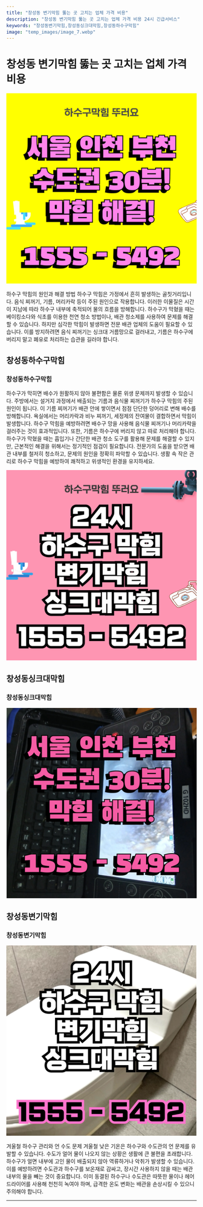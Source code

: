 ```yaml
---
title: "창성동 변기막힘 뚫는 곳 고치는 업체 가격 비용"
description: "창성동 변기막힘 뚫는 곳 고치는 업체 가격 비용 24시 긴급서비스"
keywords: "창성동변기막힘,창성동싱크대막힘,창성동하수구막힘"
image: "temp_images/image_7.webp"
---
```


# 창성동 변기막힘 뚫는 곳 고치는 업체 가격 비용

![창성동하수구막힘](temp_images/image_1.webp) 

하수구 막힘의 원인과 해결 방법 하수구 막힘은 가정에서 흔히 발생하는 골칫거리입니다. 음식 찌꺼기, 기름, 머리카락 등이 주된 원인으로 작용합니다. 이러한 이물질은 시간이 지남에 따라 하수구 내부에 축적되어 물의 흐름을 방해합니다. 하수구가 막혔을 때는 베이킹소다와 식초를 이용한 천연 청소 방법이나, 배관 청소제를 사용하여 문제를 해결할 수 있습니다. 하지만 심각한 막힘이 발생하면 전문 배관 업체의 도움이 필요할 수 있습니다. 이를 방지하려면 음식 찌꺼기는 싱크대 거름망으로 걸러내고, 기름은 하수구에 버리지 말고 폐유로 처리하는 습관을 길러야 합니다.


## 창성동하수구막힘

### 창성동하수구막힘

하수구가 막히면 배수가 원활하지 않아 불편함은 물론 위생 문제까지 발생할 수 있습니다. 주방에서는 설거지 과정에서 배출되는 기름과 음식물 찌꺼기가 하수구 막힘의 주된 원인이 됩니다. 이 기름 찌꺼기가 배관 안에 쌓이면서 점점 단단한 덩어리로 변해 배수를 방해합니다. 욕실에서는 머리카락과 비누 찌꺼기, 세정제의 잔여물이 결합하면서 막힘이 발생합니다. 하수구 막힘을 예방하려면 배수구 망을 사용해 음식물 찌꺼기나 머리카락을 걸러주는 것이 효과적입니다. 또한, 기름은 하수구에 버리지 않고 따로 처리해야 합니다. 하수구가 막혔을 때는 흡입기나 간단한 배관 청소 도구를 활용해 문제를 해결할 수 있지만, 근본적인 해결을 위해서는 정기적인 점검이 필요합니다. 전문가의 도움을 받으면 배관 내부를 철저히 청소하고, 문제의 원인을 정확히 파악할 수 있습니다. 생활 속 작은 관리로 하수구 막힘을 예방하여 쾌적하고 위생적인 환경을 유지하세요.

![창성동하수구막힘](temp_images/image_0.webp) 



## 창성동싱크대막힘

### 창성동싱크대막힘

![창성동싱크대막힘](temp_images/image_6.webp) 



## 창성동변기막힘

### 창성동변기막힘

![창성동변기막힘](temp_images/image_3.webp) 

  겨울철 하수구 관리와 언 수도 문제 겨울철 낮은 기온은 하수구와 수도관의 언 문제를 유발할 수 있습니다. 수도가 얼어 물이 나오지 않는 상황은 생활에 큰 불편을 초래합니다. 하수구가 얼면 내부에 고인 물이 배출되지 않아 역류하거나 악취가 발생할 수 있습니다. 이를 예방하려면 수도관과 하수구를 보온재로 감싸고, 장시간 사용하지 않을 때는 배관 내부의 물을 빼는 것이 중요합니다. 이미 동결된 하수구나 수도관은 따뜻한 물이나 헤어드라이어를 사용해 천천히 녹여야 하며, 급격한 온도 변화는 배관을 손상시킬 수 있으니 주의해야 합니다.

---

